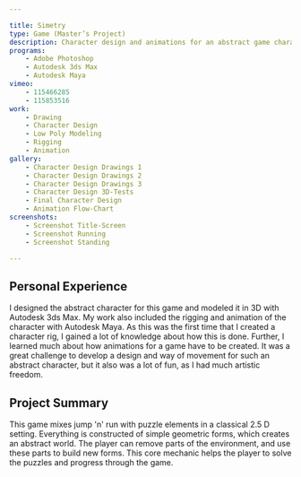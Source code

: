 ```yaml
---

title: Simetry
type: Game (Master’s Project)
description: Character design and animations for an abstract game character.
programs:
    - Adobe Photoshop
    - Autodesk 3ds Max
    - Autodesk Maya
vimeo:
    - 115466285
    - 115853516
work:
    - Drawing
    - Character Design
    - Low Poly Modeling
    - Rigging
    - Animation
gallery:
    - Character Design Drawings 1
    - Character Design Drawings 2
    - Character Design Drawings 3
    - Character Design 3D-Tests
    - Final Character Design
    - Animation Flow-Chart
screenshots:
    - Screenshot Title-Screen
    - Screenshot Running
    - Screenshot Standing

---
```


## Personal Experience
I designed the abstract character for this game and modeled it in 3D with Autodesk 3ds Max. My work also included the 
rigging and animation of the character with  Autodesk Maya. As this was the first time that I created a character rig, I 
gained a lot of knowledge about how this is done. Further, I learned much about how animations for a game have to be 
created. It was a great challenge to develop a design and way of movement for such an abstract character, but it also 
was a lot of fun, as I had much artistic freedom.

## Project Summary
This game mixes jump 'n' run with puzzle elements in a classical 2.5 D setting. Everything is constructed of simple 
geometric forms, which creates an abstract world. The player can remove parts of the environment, and use these parts to 
build new forms. This core mechanic helps the player to solve the puzzles and progress through the game.
